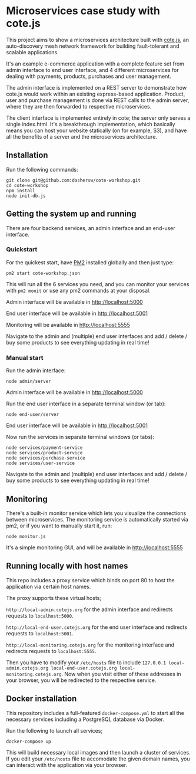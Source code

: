 # Microservices case study with cote.js

This project aims to show a microservices architecture built with [cote.js](https://github.com/dashersw/cote), an auto-discovery mesh network framework for building fault-tolerant and scalable applications.

It's an example e-commerce application with a complete feature set from admin interface to end user interface, and 4 different microservices for dealing with payments, products, purchases and user management.

The admin interface is implemented on a REST server to demonstrate how cote.js would work within an existing express-based application. Product, user and purchase management is done via REST calls to the admin server, where they are then forwarded to respective microservices.

The client interface is implemented entirely in cote; the server only serves a single index.html. It's a breakthrough implementation, which basically means you can host your website statically (on for example, S3), and have all the benefits of a server and the microservices architecture.

## Installation

Run the following commands:

```
git clone git@github.com:dashersw/cote-workshop.git
cd cote-workshop
npm install
node init-db.js
```

## Getting the system up and running

There are four backend services, an admin interface and an end-user interface.

### Quickstart

For the quickest start, have [PM2](http://pm2.keymetrics.io) installed globally and then just type:

```
pm2 start cote-workshop.json
```

This will run all the 6 services you need, and you can monitor your services with `pm2 monit` or use any pm2 commands at your disposal.

Admin interface will be available in [http://localhost:5000](http://localhost:5000)

End user interface will be available in [http://localhost:5001](http://localhost:5001)

Monitoring will be available in [http://localhost:5555](http://localhost:5555)

Navigate to the admin and (multiple) end user interfaces and add / delete / buy some products to see everything updating in real time!

### Manual start

Run the admin interface:

```
node admin/server
```

Admin interface will be available in [http://localhost:5000](http://localhost:5000)

Run the end user interface in a separate terminal window (or tab):

```
node end-user/server
```

End user interface will be available in [http://localhost:5001](http://localhost:5001)

Now run the services in separate terminal windows (or tabs):

```
node services/payment-service
node services/product-service
node services/purchase-service
node services/user-service
```

Navigate to the admin and (multiple) end user interfaces and add / delete / buy some products to see everything updating in real time!

## Monitoring

There's a built-in monitor service which lets you visualize the connections between microservices. The monitoring service is automatically started via pm2, or if you want to manually start it, run:

```
node monitor.js
```

It's a simple monitoring GUI, and will be available in [http://localhost:5555](http://localhost:5555)

## Running locally with host names

This repo includes a proxy service which binds on port 80 to host the application via certain host names.

The proxy supports these virtual hosts;

`http://local-admin.cotejs.org` for the admin interface and redirects requests to `localhost:5000`.

`http://local-end-user.cotejs.org` for the end user interface and redirects requests to `localhost:5001`.

`http://local-monitoring.cotejs.org` for the monitoring interface and redirects requests to `localhost:5555`.

Then you have to modify your `/etc/hosts` file to include `127.0.0.1 local-admin.cotejs.org local-end-user.cotejs.org local-monitoring.cotejs.org`. Now when you visit either of these addresses in your browser, you will be redirected to the respective service.

## Docker installation

This repository includes a full-featured `docker-compose.yml` to start all the necessary services including a PostgreSQL database via Docker.

Run the following to launch all services;
```
docker-compose up
```

This will build necessary local images and then launch a cluster of services. If you edit your `/etc/hosts` file to accomodate the given domain names, you can interact with the application via your browser.
